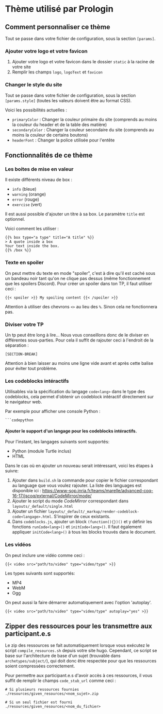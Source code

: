 # Thème utilisé par Prologin

## Comment personnaliser ce thème

Tout se passe dans votre fichier de configuration, sous la section `[params]`.

### Ajouter votre logo et votre favicon

1. Ajouter votre logo et votre favicon dans le dossier `static` à la racine de
   votre site
2. Remplir les champs `logo`, `logoText` et `favicon`

### Changer le style du site

Tout se passe dans votre fichier de configuration, sous la section
`[params.style]` (toutes les valeurs doivent être au format CSS).

Voici les possibilités actuelles :
- `primaryColor`   : Changer la couleur primaire du site (comprends au moins
                     la couleur du header et de la table des matière)
- `secondaryColor` : Changer la couleur secondaire du site (comprends au moins
                     la couleur de certains boutons)
- `headerFont`     : Changer la police utilisée pour l'entête



## Fonctionnalités de ce thème

### Les boites de mise en valeur

Il existe différents niveau de box :
- `info`     (bleue)
- `warning`  (orange)
- `error`    (rouge)
- `exercise` (vert)

Il est aussi possible d'ajouter un titre à sa box.
Le paramètre `title` est optionnel.

Voici comment les utiliser :

```
{{% box type="a type" title="A title" %}}
> A quote inside a box
Your text inside the box.
{{% /box %}}
```

### Texte en spoiler

On peut mettre du texte en mode "spoiler", c'est à dire qu'il est caché sous
un bandeau noir tant qu'on ne clique pas dessus (même fonctionnement que les
spoilers Discord). Pour créer un spoiler dans ton TP, il faut utiliser ceci :

```
{{< spoiler >}} My spoiling content {{< /spoiler >}}
```

Attention à utiliser des chevrons `<>` au lieu des `%`. Sinon cela ne
fonctionnera pas.


### Diviser votre TP

Un tp peut être long à lire... Nous vous conseillons donc de le diviser en différentes sous-parties.
Pour cela il suffit de rajouter ceci à l'endroit de la séparation :

```
[SECTION-BREAK]
```

Attention à bien laisser au moins une ligne vide avant et après cette balise pour éviter tout problème.



### Les codeblocks intéractifs

Utilisables via la spécification du langage `code<lang>` dans le type des
codeblocks, cela permet d'obtenir un codeblock intéractif directement sur le
navigateur web.

Par exemple pour afficher une console Python :
````
```codepython
````

#### Ajouter le support d'un langage pour les codeblocks intéractifs.

Pour l'instant, les langages suivants sont supportés:

- Python (module Turtle inclus)
- HTML

Dans le cas où en ajouter un nouveau serait intéressant, voici les étapes à suivre:


1. Ajouter dans `build.sh` la commande pour copier le fichier correspondant au language que vous voulez rajouter. 
    La liste des languages est disponible ici : https://www-sop.inria.fr/teams/marelle/advanced-coq-16-17/jscoq/external/CodeMirror/mode/
2. Ajouter le script du mode _CodeMirror_ correspondant dans `layouts/_default/single.html`
3. Ajouter un fichier `layouts/_default/_markup/render-codeblock-code<langage>.html`. S'inspirer de ceux existants.
4. Dans `codeblocks.js`, ajouter un block `(function(){})()` et y définir les
    fonctions `runCode<lang>()` et `initCode<lang>()`. Il faut également
    appliquer `initCode<lang>()` à tous les blocks trouvés dans le document.

### Les vidéos

On peut inclure une vidéo comme ceci :

```
{{< video src="path/to/video" type="video/type" >}}
``` 

Les types suivants sont supportés:
- MP4
- WebM
- Ogg

On peut aussi la faire démarrer automatiquement avec l'option 'autoplay'.

```
{{< video src="path/to/video" type="video/type" autoplay="yes" >}}
```


## Zipper des ressources pour les transmettre aux participant.e.s

Le zip des ressources se fait automatiquement lorsque vous exécutez le script
`compile_resources.sh` depuis votre site hugo. Cependant, ce script se base sur
l'architecture de base d'un sujet (trouvable dans `archetypes/subject/`), qui
doit donc être respectée pour que les ressources soient compressées
correctement. 

Pour permettre aux participant.e.s d'avoir accès à ces ressources, il vous
suffit de remplir le champs `code_stub_url` comme ceci : 

```
# Si plusieurs ressources fournies
./resources/given_resources/<nom_sujet>.zip

# Si un seul fichier est fourni
./resources/given_resources/<nom_du_fichier>
```

